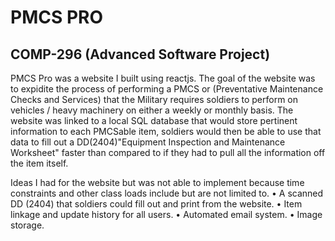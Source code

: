 # PMCS PRO

## COMP-296 (Advanced Software Project)

PMCS Pro was a website I built using reactjs. The goal of the website was to expidite the process
of performing a PMCS or (Preventative Maintenance Checks and Services) that the Military requires
soldiers to perform on vehicles / heavy machinery on either a weekly or monthly basis. The website
was linked to a local SQL database that would store pertinent information to each PMCSable item,
soldiers would then be able to use that data to fill out a DD(2404)"Equipment Inspection and Maintenance
Worksheet" faster than compared to if they had to pull all the information off the item itself. 

Ideas I had for the website but was not able to implement because time constraints and other class loads
include but are not limited to.
• A scanned DD (2404) that soldiers could fill out and print from the website.
• Item linkage and update history for all users.
• Automated email system.
• Image storage.


